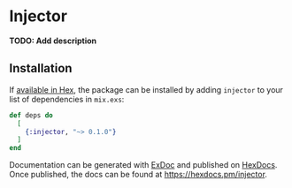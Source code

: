 # Injector

**TODO: Add description**

## Installation

If [available in Hex](https://hex.pm/docs/publish), the package can be installed
by adding `injector` to your list of dependencies in `mix.exs`:

```elixir
def deps do
  [
    {:injector, "~> 0.1.0"}
  ]
end
```

Documentation can be generated with [ExDoc](https://github.com/elixir-lang/ex_doc)
and published on [HexDocs](https://hexdocs.pm). Once published, the docs can
be found at <https://hexdocs.pm/injector>.


